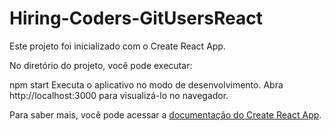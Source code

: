 # Hiring-Coders-GitUsersReact

Este projeto foi inicializado com o Create React App.

No diretório do projeto, você pode executar:

npm start
Executa o aplicativo no modo de desenvolvimento.
Abra http://localhost:3000 para visualizá-lo no navegador.

Para saber mais, você pode acessar a [documentação do Create React App](https://create-react-app.dev/docs/getting-started/).

